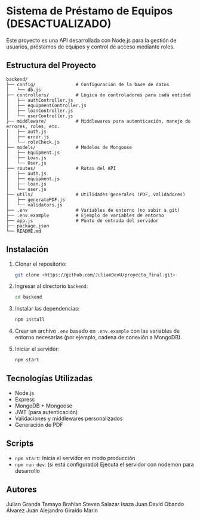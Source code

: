 # Sistema de Préstamo de Equipos (DESACTUALIZADO)

Este proyecto es una API desarrollada con Node.js para la gestión de usuarios, préstamos de equipos y control de acceso mediante roles.

## Estructura del Proyecto

```
backend/
├── config/               # Configuración de la base de datos
│   └── db.js
├── controllers/          # Lógica de controladores para cada entidad
│   ├── authController.js
│   ├── equipmentController.js
│   ├── loanController.js
│   └── userController.js
├── middleware/           # Middlewares para autenticación, manejo de errores, roles, etc.
│   ├── auth.js
│   ├── error.js
│   └── roleCheck.js
├── models/               # Modelos de Mongoose
│   ├── Equipment.js
│   ├── Loan.js
│   └── User.js
├── routes/               # Rutas del API
│   ├── auth.js
│   ├── equipment.js
│   ├── loan.js
│   └── user.js
├── utils/                # Utilidades generales (PDF, validadores)
│   ├── generatePDF.js
│   └── validators.js
├── .env                  # Variables de entorno (no subir a git)
├── .env.example          # Ejemplo de variables de entorno
├── app.js                # Punto de entrada del servidor
├── package.json
└── README.md
```

## Instalación

1. Clonar el repositorio:
   ```bash
   git clone <https://github.com/JulianDevU/proyecto_final.git>
   ```

2. Ingresar al directorio `backend`:
   ```bash
   cd backend
   ```

3. Instalar las dependencias:
   ```bash
   npm install
   ```

4. Crear un archivo `.env` basado en `.env.example` con las variables de entorno necesarias (por ejemplo, cadena de conexión a MongoDB).

5. Iniciar el servidor:
   ```bash
   npm start
   ```

## Tecnologías Utilizadas

- Node.js
- Express
- MongoDB + Mongoose
- JWT (para autenticación)
- Validaciones y middlewares personalizados
- Generación de PDF

## Scripts

- `npm start`: Inicia el servidor en modo producción
- `npm run dev`: (si está configurado) Ejecuta el servidor con nodemon para desarrollo

## Autores

Julian Granda Tamayo
Brahian Steven Salazar Isaza
Juan David Obando Álvarez
Juan Alejandro Giraldo Marin
